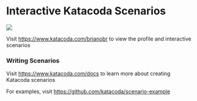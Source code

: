 # Interactive Katacoda Scenarios

[![](http://shields.katacoda.com/katacoda/brianobr/count.svg)](https://www.katacoda.com/brianobr "Get your profile on Katacoda.com")

Visit https://www.katacoda.com/brianobr to view the profile and interactive scenarios

### Writing Scenarios
Visit https://www.katacoda.com/docs to learn more about creating Katacoda scenarios

For examples, visit https://github.com/katacoda/scenario-example
